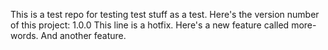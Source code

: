 This is a test repo for testing test stuff as a test.
Here's the version number of this project: 1.0.0
This line is a hotfix.
Here's a new feature called more-words.
And another feature.
